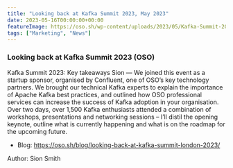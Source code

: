 ```yaml
---
title: "Looking back at Kafka Summit 2023, May 2023"
date: 2023-05-16T00:00:00+00:00
featureImage: https://oso.sh/wp-content/uploads/2023/05/Kafka-Summit-2023.png
tags: ["Marketing", "News"]
---
```



  ### Looking back at Kafka Summit 2023 (OSO) 



Kafka Summit 2023: Key takeaways
Sion — We joined this event as a startup sponsor, organised by Confluent, one of OSO’s key technology partners. We brought our technical Kafka experts to explain the importance of Apache Kafka best practices, and outlined how OSO professional services can increase the success of Kafka adoption in your organisation. Over two days, over 1,500 Kafka enthusiasts attended a combination of workshops, presentations and networking sessions –  I’ll distil the opening keynote, outline what is currently happening and what is on the roadmap for the upcoming future.

  - Blog: https://oso.sh/blog/looking-back-at-kafka-summit-london-2023/

Author: Sion Smith

